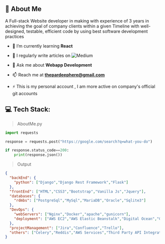 
## 🚀 About Me
A Full-stack Website developer in making with experience of 3 years in achieving the goal of company clients within a given Timeline with well-designed,
testable, efficient code by using best software development practices


- 🌱 I’m currently learning **React**

- 📝 I regularly write articles on ![Medium](https://thepardeephere.medium.com)

- 💬 Ask me about **Webapp Development**

- 📫 Reach me at **thepardeephere@gmail.com**

- ⚡ This is my personal account , I am more active on company's official git accounts

## 💻 Tech Stack:


> AboutMe.py

```python
import requests

response = requests.post("https://google.com/search?q=what-you-do")

if response.status_code==200:
    print(response.json())

```
 > Output
```json
{
  "backEnd": {
    "python": ["Django","Django Rest Framework","Flask"]
  },
  "frontEnd": ["HTML","CSS3","Bootstrap","Vanilla Js","Jquery"],
  "databases": {
    "rdmbs": ["PostgreSql","MySql","MariaDB","Oracle","Sqlite3"]
  },
  "DevOps": {
    "webServers": ["Nginx","Docker","apache","gunicorn"],
    "deployment": ["AWS EC2","AWS Elastic Beanstalk","Digital Ocean","Google Cloud","Cpanel","Heroku"]
  },
  "projectManagement": ["Jira","Confluence","Trello"],
  "others": ["Celery","Reddis","AWS Services","Third Party API Integration","Payment Integration"]
}
```
